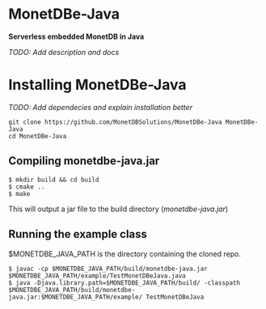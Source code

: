 # MonetDBe-Java
**Serverless embedded MonetDB in Java**

*TODO: Add description and docs*

# Installing MonetDBe-Java
*TODO: Add dependecies and explain installation better*

```
git clone https://github.com/MonetDBSolutions/MonetDBe-Java MonetDBe-Java
cd MonetDBe-Java
```
## Compiling monetdbe-java.jar
```
$ mkdir build && cd build
$ cmake ..
$ make
```
This will output a jar file to the build directory (*monetdbe-java.jar*)

## Running the example class
$MONETDBE_JAVA_PATH is the directory containing the cloned repo.
```
$ javac -cp $MONETDBE_JAVA_PATH/build/monetdbe-java.jar $MONETDBE_JAVA_PATH/example/TestMonetDBeJava.java
$ java -Djava.library.path=$MONETDBE_JAVA_PATH/build/ -classpath $MONETDBE_JAVA_PATH/build/monetdbe-java.jar:$MONETDBE_JAVA_PATH/example/ TestMonetDBeJava
```
